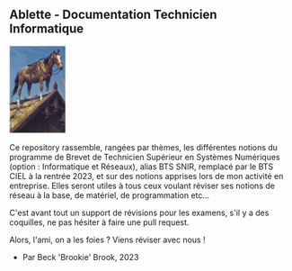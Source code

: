 ## Ablette - Documentation Technicien Informatique

<img title="" src="ablette.png"  width="100" data-align="center">

Ce repository rassemble, rangées par thèmes, les différentes notions du programme de Brevet de Technicien Supérieur en Systèmes Numériques (option : Informatique et Réseaux), alias BTS SNIR, remplacé par le BTS CIEL à la rentrée 2023, et sur des notions apprises lors de mon activité en entreprise. Elles seront utiles à tous ceux voulant réviser ses notions de réseau à la base, de matériel, de programmation etc...



C'est avant tout un support de révisions pour les examens, s'il y a des coquilles, ne pas hésiter à faire une pull request.

Alors, l'ami, on a les foies ? Viens réviser avec nous !

- Par Beck 'Brookie' Brook, 2023
